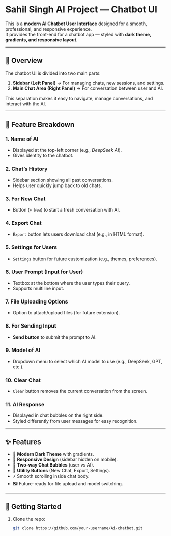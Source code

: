 # Sahil Singh AI Project — Chatbot UI

This is a **modern AI Chatbot User Interface** designed for a smooth, professional, and responsive experience.  
It provides the front-end for a chatbot app — styled with **dark theme, gradients, and responsive layout**.  

---

## 🎯 Overview

The chatbot UI is divided into two main parts:  

1. **Sidebar (Left Panel)** → For managing chats, new sessions, and settings.  
2. **Main Chat Area (Right Panel)** → For conversation between user and AI.  

This separation makes it easy to navigate, manage conversations, and interact with the AI.

---


## 🔎 Feature Breakdown

### 1. Name of AI  
- Displayed at the top-left corner (e.g., *DeepSeek AI*).  
- Gives identity to the chatbot.  

### 2. Chat’s History  
- Sidebar section showing all past conversations.  
- Helps user quickly jump back to old chats.  

### 3. For New Chat  
- Button (`+ New`) to start a fresh conversation with AI.  

### 4. Export Chat  
- `Export` button lets users download chat (e.g., in HTML format).  

### 5. Settings for Users  
- `Settings` button for future customization (e.g., themes, preferences).  

### 6. User Prompt (Input for User)  
- Textbox at the bottom where the user types their query.  
- Supports multiline input.  

### 7. File Uploading Options  
- Option to attach/upload files (for future extension).  

### 8. For Sending Input  
- **Send button** to submit the prompt to AI.  

### 9. Model of AI  
- Dropdown menu to select which AI model to use (e.g., DeepSeek, GPT, etc.).  

### 10. Clear Chat  
- `Clear` button removes the current conversation from the screen.  

### 11. AI Response  
- Displayed in chat bubbles on the right side.  
- Styled differently from user messages for easy recognition.  

---

## ✨ Features

- 🎨 **Modern Dark Theme** with gradients.  
- 📱 **Responsive Design** (sidebar hidden on mobile).  
- 💬 **Two-way Chat Bubbles** (user vs AI).  
- 🔲 **Utility Buttons** (New Chat, Export, Settings).  
- ⚡ Smooth scrolling inside chat body.  
- 🖼️ Future-ready for file upload and model switching.  

---

## 🚀 Getting Started

1. Clone the repo:
   ```bash
   git clone https://github.com/your-username/Ai-chatbot.git
